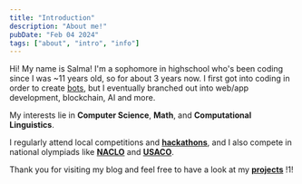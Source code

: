 ```yaml
---
title: "Introduction"
description: "About me!"
pubDate: "Feb 04 2024"
tags: ["about", "intro", "info"]
---
```


Hi! My name is Salma! I'm a sophomore in highschool who's been coding since I was ~11 years old, so for about 3 years now. I first got into coding in order to create [bots](https://github.com/sa1l1/Jas.), but I eventually branched out into web/app development, blockchain, AI and more.

My interests lie in **Computer Science**, **Math**, and **Computational Linguistics**. 

I regularly attend local competitions and [**hackathons**](https://www.easya.io/events/easya-x-polkadot-hackathon-usa), and I also compete in national olympiads like [**NACLO**](https://naclo.org/) and [**USACO**](https://usaco.org/).

Thank you for visiting my blog and feel free to have a look at my [**projects**](https://www.salmaj.me/) !1!
